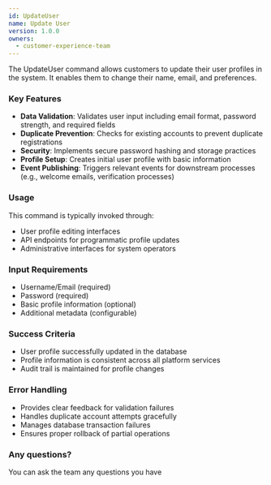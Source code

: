 ```yaml
---
id: UpdateUser
name: Update User
version: 1.0.0
owners:
  - customer-experience-team
---
```


The UpdateUser command allows customers to update their user profiles in the system. It enables them to change their name, email, and preferences.

<NodeGraph />

### Key Features
- **Data Validation**: Validates user input including email format, password strength, and required fields
- **Duplicate Prevention**: Checks for existing accounts to prevent duplicate registrations
- **Security**: Implements secure password hashing and storage practices
- **Profile Setup**: Creates initial user profile with basic information
- **Event Publishing**: Triggers relevant events for downstream processes (e.g., welcome emails, verification processes)

### Usage
This command is typically invoked through:
- User profile editing interfaces
- API endpoints for programmatic profile updates
- Administrative interfaces for system operators

### Input Requirements
- Username/Email (required)
- Password (required)
- Basic profile information (optional)
- Additional metadata (configurable)

### Success Criteria
- User profile successfully updated in the database
- Profile information is consistent across all platform services
- Audit trail is maintained for profile changes

### Error Handling
- Provides clear feedback for validation failures
- Handles duplicate account attempts gracefully
- Manages database transaction failures
- Ensures proper rollback of partial operations

### Any questions?
You can ask the team any questions you have